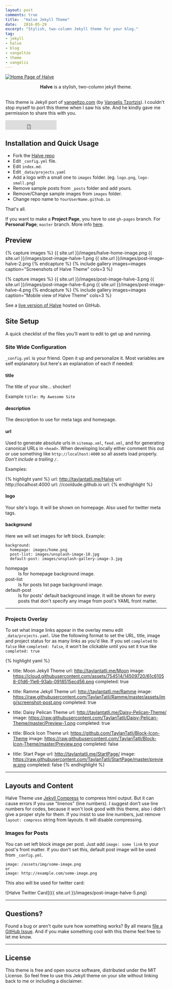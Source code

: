 ```yaml
---
layout: post
comments: true
title:  "Halve Jekyll Theme"
date:   2016-05-29
excerpt: "Stylish, two-column Jekyll theme for your blog."
tag:
- jekyll 
- halve
- blog
- vangeltzo
- theme
- vangelis
---
```


<a href="{{ site.url }}/images/halve-home-image.png"><img src="{{ site.url }}/images/halve-home-image.png" alt="Home Page of Halve"></a>  

<center><b>Halve</b> is a stylish, two-column jekyll theme.</center><br>
     
 This theme is Jekyll port of [vangeltzo.com](http://vangeltzo.com/) (by [Vangelis Tzortzis](https://github.com/srekoble)). I couldn't stop myself to port this theme when I saw his site. And he kindly gave me permission to share this with you.

<iframe src="https://ghbtns.com/github-btn.html?user=TaylanTatli&repo=Halve&type=star&count=true&size=large" frameborder="0" scrolling="0" width="160px" height="30px"></iframe>    
      
## Installation and Quick Usage
* Fork the [Halve repo](https://github.com/TaylanTatli/Halve/fork)
* Edit `_config.yml` file.
* Edit `index.md`.
* Edit `_data/projects.yaml`
* Add a logo with a small one to `images` folder. (eg. `logo.png`, `logo-small.png`)
* Remove sample posts from `_posts` folder and add yours.
* Remove/Change sample images from `images` folder.
* Change repo name to `YourUserName.github.io`    
     
That's all.

If you want to make a **Project Page**, you have to use `gh-pages` branch. For **Personal Page**; `master` branch. More info [here](https://help.github.com/articles/about-github-pages-and-jekyll/#jekylls-build-process).

## Preview

{% capture images %}
	{{ site.url }}/images/halve-home-image.png
	{{ site.url }}/images/post-image-halve-1.png
	{{ site.url }}/images/post-image-halve-2.png
{% endcapture %}
{% include gallery images=images caption="Screenshots of Halve Theme" cols=3 %}

{% capture images %}
	{{ site.url }}/images/post-image-halve-3.png
	{{ site.url }}/images/post-image-halve-6.png
	{{ site.url }}/images/post-image-halve-4.png
{% endcapture %}
{% include gallery images=images caption="Mobile view of Halve Theme" cols=3 %}
      
See a [live version of Halve](http://taylantatli.github.io/Halve) hosted on GitHub.      

## Site Setup
A quick checklist of the files you’ll want to edit to get up and running.    

### Site Wide Configuration
`_config.yml` is your friend. Open it up and personalize it. Most variables are self explanatory but here's an explanation of each if needed:

#### title

The title of your site... shocker!

Example `title: My Awesome Site`

#### description

The description to use for meta tags and homepage.

#### url

Used to generate absolute urls in `sitemap.xml`, `feed.xml`, and for generating canonical URLs in `<head>`. When developing locally either comment this out or use something like `http://localhost:4000` so all assets load properly. *Don't include a trailing `/`*.

Examples:

{% highlight yaml %}
url: http://taylantatli.me/Halve
url: http://localhost:4000
url: //cooldude.github.io
url:
{% endhighlight %}

#### logo
Your site's logo. It will be shown on homepage. Also used for twitter meta tags.

#### background
Here we will set images for left block. Example:

```
background:
  homepage: images/home.png
  post-list: images/unsplash-image-10.jpg
  default-post: images/unsplash-gallery-image-3.jpg 
```

<dl>
  <dt>homepage</dt>
  <dd>Is for homepage background image.</dd>
  <dt>post-list</dt>
  <dd>Is for posts list page background image.</dd>
  <dt>default-post</dt>
  <dd>Is for posts' default background image. It will be shown for every posts that don't specify any image from post's YAML front matter.</dd>
</dl>

---

### Projects Overlay

To set what image links appear in the overlay menu edit `_data/projects.yaml`. Use the following format to set the URL, title, image and project status for as many links as you'd like. If you set `completed` to `false` like `completed: false`, it won't be clickable until you set it true like `completed: true`

{% highlight yaml %}
- title: Moon Jekyll Theme
  url: http://taylantatli.me/Moon
  image: https://cloud.githubusercontent.com/assets/754514/14509720/61c61058-01d6-11e6-93ab-0918515ecd56.png
  completed: true

- title: Ramme Jekyll Theme
  url: http://taylantatli.me/Ramme
  image: https://raw.githubusercontent.com/TaylanTatli/Ramme/master/assets/img/screenshot-post.png
  completed: true

- title: Daisy Pelican Theme
  url: http://taylantatli.me/Daisy-Pelican-Theme/
  image: https://raw.githubusercontent.com/TaylanTatli/Daisy-Pelican-Theme/master/Preview-1.png
  completed: true

- title: Block Icon Theme
  url: https://github.com/TaylanTatli/Block-Icon-Theme
  image: https://raw.githubusercontent.com/TaylanTatli/Block-Icon-Theme/master/Preview.png
  completed: false

- title: Start Page
  url: http://taylantatli.me/StartPage/
  image: https://raw.githubusercontent.com/TaylanTatli/StartPage/master/preview.png
  completed: false
{% endhighlight %}

---

## Layouts and Content

Halve Theme use [Jekyll Compress](https://github.com/penibelst/jekyll-compress-html) to compress html output. But it can cause errors if you use "linenos" (line numbers). I suggest don't use line numbers for codes, because it won't look good with this theme, also i didn't give a proper style for them. If you insist to use line numbers, just remove `layout: compress` string from layouts. It will disable compressing.

### Images for Posts

You can set left block image per post. Just add `image: some link` to your post's front matter. If you don't set this, default post image will be used from `_config.yml`.

```
image: /assets/img/some-image.png
or
image: http://example.com/some-image.png
```    
 This also will be used for twitter card:

![Halve Twitter Card]({{ site.url }}/images/post-image-halve-5.png)

---

## Questions?

Found a bug or aren't quite sure how something works? By all means [file a GitHub Issue](https://github.com/TaylanTatli/Halve/issues/new). And if you make something cool with this theme feel free to let me know.

---

## License

This theme is free and open source software, distributed under the MIT License. So feel free to use this Jekyll theme on your site without linking back to me or including a disclaimer.
